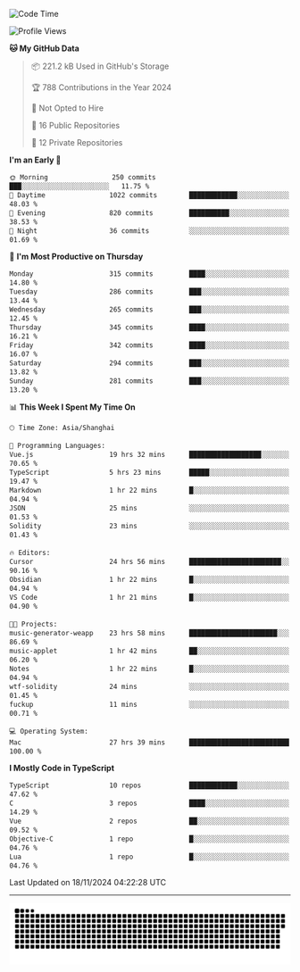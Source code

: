 <!--
<picture>
  <source
    srcset="https://github-readme-stats.vercel.app/api?username=kevinxft&show_icons=true&theme=dark"
    media="(prefers-color-scheme: dark)"
  />
  <source
    srcset="https://github-readme-stats.vercel.app/api?username=kevinxft&show_icons=true"
    media="(prefers-color-scheme: light), (prefers-color-scheme: no-preference)"
  />
  <img src="https://github-readme-stats.vercel.app/api?username=kevinxft&show_icons=true" />
</picture>
-->

<!--START_SECTION:waka-->
![Code Time](http://img.shields.io/badge/Code%20Time-2%2C814%20hrs%2058%20mins-blue)

![Profile Views](http://img.shields.io/badge/Profile%20Views-1-blue)

**🐱 My GitHub Data** 

> 📦 221.2 kB Used in GitHub's Storage 
 > 
> 🏆 788 Contributions in the Year 2024
 > 
> 🚫 Not Opted to Hire
 > 
> 📜 16 Public Repositories 
 > 
> 🔑 12 Private Repositories 
 > 
**I'm an Early 🐤** 

```text
🌞 Morning                250 commits         ███░░░░░░░░░░░░░░░░░░░░░░   11.75 % 
🌆 Daytime                1022 commits        ████████████░░░░░░░░░░░░░   48.03 % 
🌃 Evening                820 commits         ██████████░░░░░░░░░░░░░░░   38.53 % 
🌙 Night                  36 commits          ░░░░░░░░░░░░░░░░░░░░░░░░░   01.69 % 
```
📅 **I'm Most Productive on Thursday** 

```text
Monday                   315 commits         ████░░░░░░░░░░░░░░░░░░░░░   14.80 % 
Tuesday                  286 commits         ███░░░░░░░░░░░░░░░░░░░░░░   13.44 % 
Wednesday                265 commits         ███░░░░░░░░░░░░░░░░░░░░░░   12.45 % 
Thursday                 345 commits         ████░░░░░░░░░░░░░░░░░░░░░   16.21 % 
Friday                   342 commits         ████░░░░░░░░░░░░░░░░░░░░░   16.07 % 
Saturday                 294 commits         ███░░░░░░░░░░░░░░░░░░░░░░   13.82 % 
Sunday                   281 commits         ███░░░░░░░░░░░░░░░░░░░░░░   13.20 % 
```


📊 **This Week I Spent My Time On** 

```text
🕑︎ Time Zone: Asia/Shanghai

💬 Programming Languages: 
Vue.js                   19 hrs 32 mins      ██████████████████░░░░░░░   70.65 % 
TypeScript               5 hrs 23 mins       █████░░░░░░░░░░░░░░░░░░░░   19.47 % 
Markdown                 1 hr 22 mins        █░░░░░░░░░░░░░░░░░░░░░░░░   04.94 % 
JSON                     25 mins             ░░░░░░░░░░░░░░░░░░░░░░░░░   01.53 % 
Solidity                 23 mins             ░░░░░░░░░░░░░░░░░░░░░░░░░   01.43 % 

🔥 Editors: 
Cursor                   24 hrs 56 mins      ███████████████████████░░   90.16 % 
Obsidian                 1 hr 22 mins        █░░░░░░░░░░░░░░░░░░░░░░░░   04.94 % 
VS Code                  1 hr 21 mins        █░░░░░░░░░░░░░░░░░░░░░░░░   04.90 % 

🐱‍💻 Projects: 
music-generator-weapp    23 hrs 58 mins      ██████████████████████░░░   86.69 % 
music-applet             1 hr 42 mins        ██░░░░░░░░░░░░░░░░░░░░░░░   06.20 % 
Notes                    1 hr 22 mins        █░░░░░░░░░░░░░░░░░░░░░░░░   04.94 % 
wtf-solidity             24 mins             ░░░░░░░░░░░░░░░░░░░░░░░░░   01.45 % 
fuckup                   11 mins             ░░░░░░░░░░░░░░░░░░░░░░░░░   00.71 % 

💻 Operating System: 
Mac                      27 hrs 39 mins      █████████████████████████   100.00 % 
```

**I Mostly Code in TypeScript** 

```text
TypeScript               10 repos            ████████████░░░░░░░░░░░░░   47.62 % 
C                        3 repos             ████░░░░░░░░░░░░░░░░░░░░░   14.29 % 
Vue                      2 repos             ██░░░░░░░░░░░░░░░░░░░░░░░   09.52 % 
Objective-C              1 repo              █░░░░░░░░░░░░░░░░░░░░░░░░   04.76 % 
Lua                      1 repo              █░░░░░░░░░░░░░░░░░░░░░░░░   04.76 % 
```




 Last Updated on 18/11/2024 04:22:28 UTC
<!--END_SECTION:waka-->

---

<picture>
  <source media="(prefers-color-scheme: dark)" srcset="https://raw.githubusercontent.com/kevinxft/kevinxft/output/github-contribution-grid-snake-dark.svg">
  <source media="(prefers-color-scheme: light)" srcset="https://raw.githubusercontent.com/kevinxft/kevinxft/output/github-contribution-grid-snake.svg">
  <img alt="github contribution grid snake animation" src="https://raw.githubusercontent.com/kevinxft/kevinxft/output/github-contribution-grid-snake.svg">
</picture>